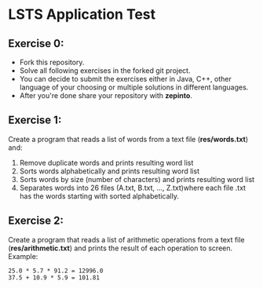# LSTS Application Test

## Exercise 0:
 * Fork this repository.
 * Solve all following exercises in the forked git project.
 * You can decide to submit the exercises either in Java, C++, other language of your choosing or multiple solutions in different languages.
 * After you're done share your repository with **zepinto**.

## Exercise 1:
Create a program that reads a list of words from a text file (**res/words.txt**) and:

1. Remove duplicate words and prints resulting word list
2. Sorts words alphabetically and prints resulting word list
3. Sorts words by size (number of characters) and prints resulting word list
4. Separates words into 26 files (A.txt, B.txt, ..., Z.txt)where each file <Letter>.txt has the words starting with <Letter> sorted alphabetically.

## Exercise 2:
Create a program that reads a list of arithmetic operations from a text file (**res/arithmetic.txt**) and prints the result of each operation to screen.
Example:
```
25.0 * 5.7 * 91.2 = 12996.0
37.5 + 10.9 * 5.9 = 101.81
```
